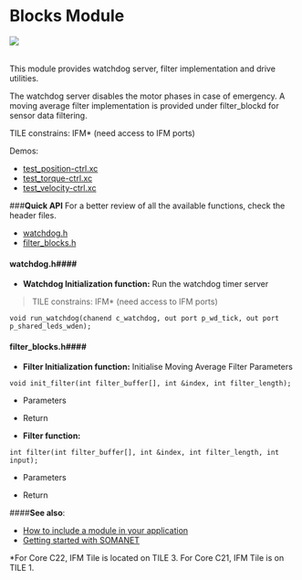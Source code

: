 Blocks Module
=======================
<a href="https://github.com/synapticon/sc_sncn_motorctrl_sin/blob/master/SYNAPTICON.md">
<img align="left" src="https://s3-eu-west-1.amazonaws.com/synapticon-resources/images/logos/synapticon_fullname_blackoverwhite_280x48.png"/>
</a>
<br/>
<br/>

This module provides watchdog server, filter implementation and drive utilities. 

The watchdog server disables the motor phases in case of emergency.
A moving average filter implementation is provided under filter_blockd for sensor
data filtering. 

TILE constrains: IFM* (need access to IFM ports)

Demos:
- [test_position-ctrl.xc](https://github.com/synapticon/sc_sncn_motorctrl_sin/blob/master/test_position-ctrl/src/test_position-ctrl.xc)
- [test_torque-ctrl.xc](https://github.com/synapticon/sc_sncn_motorctrl_sin/blob/master/test_torque-ctrl/src/test_torque-ctrl.xc)
- [test_velocity-ctrl.xc](https://github.com/synapticon/sc_sncn_motorctrl_sin/tree/master/test_velocity-ctrl/src)

###**Quick API** 
For a better review of all the available functions, check the header files.

* [watchdog.h](https://github.com/synapticon/sc_sncn_motorctrl_sin/blob/master/module_blocks/include/watchdog.h)
* [filter_blocks.h](https://github.com/synapticon/sc_sncn_motorctrl_sin/blob/master/module_blocks/include/filter_blocks.h)

#### **watchdog.h**####

- **Watchdog Initialization function:** Run the watchdog timer server

> TILE constrains: IFM* (need access to IFM ports)

```
void run_watchdog(chanend c_watchdog, out port p_wd_tick, out port p_shared_leds_wden);
```
#### **filter_blocks.h**####
- **Filter Initialization function:** Initialise Moving Average Filter Parameters
```
void init_filter(int filter_buffer[], int &index, int filter_length);
```
* Parameters
	
* Return 

- **Filter function:** 
```
int filter(int filter_buffer[], int &index, int filter_length, int input);
```
* Parameters
	
* Return 

####**See also**:

- [How to include a module in your application]()
- [Getting started with SOMANET][getting_started_somanet]    



*For Core C22, IFM Tile is located on TILE 3. For Core C21, IFM Tile is on TILE 1.

[getting_started_somanet]: http://doc.synapticon.com/wiki/index.php/Category:Getting_Started_with_SOMANET

